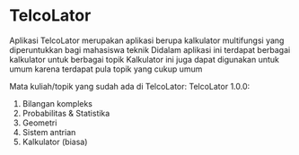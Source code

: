 # TelcoLator

Aplikasi TelcoLator merupakan aplikasi berupa kalkulator multifungsi yang diperuntukkan bagi mahasiswa teknik
Didalam aplikasi ini terdapat berbagai kalkulator untuk berbagai topik
Kalkulator ini juga dapat digunakan untuk umum karena terdapat pula topik yang cukup umum

Mata kuliah/topik yang sudah ada di TelcoLator:
TelcoLator 1.0.0:
1. Bilangan kompleks
2. Probabilitas & Statistika
3. Geometri
4. Sistem antrian
5. Kalkulator (biasa)
